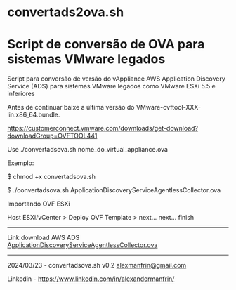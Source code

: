 # convertads2ova.sh

# Script de conversão de OVA para sistemas VMware legados

Script para conversão de versão do vAppliance AWS Application Discovery Service (ADS) para sistemas VMware legados como VMware ESXi 5.5 e inferiores

Antes de continuar baixe a última versão do VMware-ovftool-XXX-lin.x86_64.bundle.

  https://customerconnect.vmware.com/downloads/get-download?downloadGroup=OVFTOOL441

Use ./convertadsova.sh nome_do_virtual_appliance.ova

Exemplo:

  $ chmod +x convertadsova.sh

  $ ./convertadsova.sh ApplicationDiscoveryServiceAgentlessCollector.ova

Importando OVF ESXi

Host ESXi/vCenter > Deploy OVF Template > next... next... finish

________________________________________________________________________________________

Link download AWS ADS <a href="https://s3.us-west-2.amazonaws.com/aws.agentless.discovery.collector.bundle/releases/latest/ApplicationDiscoveryServiceAgentlessCollector.ova" target="_blank">ApplicationDiscoveryServiceAgentlessCollector.ova</a>


________________________________________________________________________________________

2024/03/23 - convertadsova.sh v0.2 <alexmanfrin@gmail.com>

Linkedin - https://www.linkedin.com/in/alexandermanfrin/



